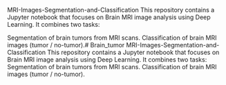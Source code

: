 MRI-Images-Segmentation-and-Classification
This repository contains a Jupyter notebook that focuses on Brain MRI image analysis using Deep Learning. It combines two tasks:

Segmentation of brain tumors from MRI scans.
Classification of brain MRI images (tumor / no-tumor).# Brain_tumor
MRI-Images-Segmentation-and-Classification This repository contains a Jupyter notebook that focuses on Brain MRI image analysis using Deep Learning. It combines two tasks:  Segmentation of brain tumors from MRI scans. Classification of brain MRI images (tumor / no-tumor).
